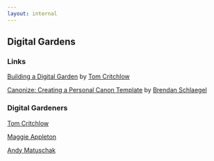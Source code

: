 ```yaml
---
layout: internal
---
```

## Digital Gardens

### Links

[Building a Digital Garden](https://tomcritchlow.com/2019/02/17/building-digital-garden/) by [Tom Critchlow](https://tomcritchlow.com/)

[Canonize: Creating a Personal Canon Template](https://www.brendanschlagel.com/2017/11/05/canonize-creating-personal-canon-template/) by [Brendan Schlaegel](https://www.brendanschlagel.com/2017/11/05/canonize-creating-personal-canon-template/)


### Digital Gardeners

[Tom Critchlow](https://tomcritchlow.com/)

[Maggie Appleton](https://maggieappleton.com/)

[Andy Matuschak](https://andymatuschak.org/)




